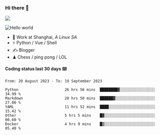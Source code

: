 ### Hi there 👋
![](https://komarev.com/ghpvc/?username=Xuhandsome)


<img src="https://github-readme-stats.vercel.app/api?username=XuHandsome&show_icons=true&theme=merko" alt="Hello world">

<br/>

- 🍻  Work at Shanghai, _A Linux SA_
- ⚡  Python / Vue / Shell
- ✍️  Blogger
- ♟  Chess / ping pong / LOL

#### Coding status last 30 days ⌨️

<!--START_SECTION:waka-->

```text
From: 20 August 2023 - To: 19 September 2023

Python                     26 hrs 56 mins  ████████▓░░░░░░░░░░░░░░░░   34.99 %
Markdown                   20 hrs 50 mins  ██████▓░░░░░░░░░░░░░░░░░░   27.06 %
YAML                       11 hrs 52 mins  ████░░░░░░░░░░░░░░░░░░░░░   15.42 %
Other                      5 hrs 5 mins    █▓░░░░░░░░░░░░░░░░░░░░░░░   06.60 %
Docker                     4 hrs 9 mins    █▒░░░░░░░░░░░░░░░░░░░░░░░   05.40 %
```

<!--END_SECTION:waka-->
